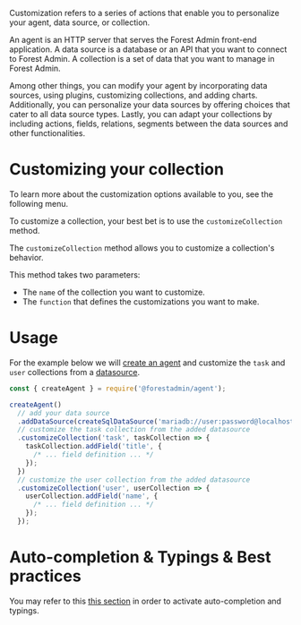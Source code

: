 Customization refers to a series of actions that enable you to personalize your agent, data source, or collection.

An agent is an HTTP server that serves the Forest Admin front-end application.
A data source is a database or an API that you want to connect to Forest Admin.
A collection is a set of data that you want to manage in Forest Admin.

Among other things, you can modify your agent by incorporating data sources, using plugins, customizing collections, and adding charts.
Additionally, you can personalize your data sources by offering choices that cater to all data source types.
Lastly, you can adapt your collections by including actions, fields, relations, segments between the data sources and other functionalities.

# Customizing your collection

To learn more about the customization options available to you, see the following menu.

To customize a collection, your best bet is to use the `customizeCollection` method.

The `customizeCollection` method allows you to customize a collection's behavior.

This method takes two parameters:

- The `name` of the collection you want to customize.
- The `function` that defines the customizations you want to make.

# Usage

For the example below we
will [create an agent](https://docs.forestadmin.com/developer-guide-agents-nodejs/getting-started/install/create-your-agent)
and customize the `task` and `user` collections from
a [datasource](https://docs.forestadmin.com/developer-guide-agents-nodejs/data-sources/connection).

```javascript
const { createAgent } = require('@forestadmin/agent');

createAgent()
  // add your data source
  .addDataSource(createSqlDataSource('mariadb://user:password@localhost:3808/example'))
  // customize the task collection from the added datasource
  .customizeCollection('task', taskCollection => {
    taskCollection.addField('title', {
      /* ... field definition ... */
    });
  })
  // customize the user collection from the added datasource
  .customizeCollection('user', userCollection => {
    userCollection.addField('name', {
      /* ... field definition ... */
    });
  });
```

# Auto-completion & Typings & Best practices

You may refer to this [this section](https://docs.forestadmin.com/developer-guide-agents-nodejs/getting-started/install/autocompletion-and-typings) in order to activate auto-completion and typings.
